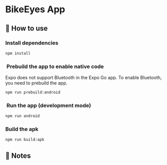 # BikeEyes App

## 🚀 How to use

### Install dependencies

```bash
npm install
```

###  Prebuild the app to enable native code

Expo does not support Bluetooth in the Expo Go app. To enable Bluetooth, you need to prebuild the app.

```bash
npm run prebuild:android
```

###  Run the app (development mode)

```bash
npm run android
```

### Build the apk

```bash
npm run build:apk
```

## 📝 Notes
